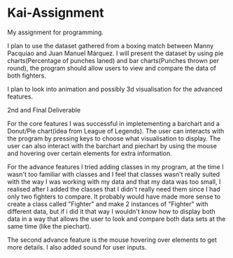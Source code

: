 # Kai-Assignment
My assignment for programming.

I plan to use the dataset gathered from a boxing match between Manny Pacquiao and Juan Manuel Márquez.
I will present the dataset by using pie charts(Percentage of punches laned) and bar charts(Punches thrown per round),
the program should allow users to view and compare the data of both fighters. 

I plan to look into animation and possibly 3d visualisation for the advanced features.



2nd and Final Deliverable

For the core features I was successful in impletementing a barchart and a Donut/Pie chart(idea from League of Legends). 
The user can interacts with the program by pressing keys to choose what visualisation to display. The user 
can also interact with the barchart and piechart by using the mouse and hovering over certain elements for extra information. 

For the advance features I tried adding classes in my program, at the time I wasn't too familiar with classes and 
I feel that classes wasn't really suited with the way I was working with my data and that my data was too small, I realised
after I added the classes that I didn't really need them since I had only two fighters to compare. It probably would have made more 
sense to create a class called "Fighter" and make 2 instances of "Fighter" with different data, but if i did it that way I wouldn't
know how to display both data in a way that allows the user to look and compare both data sets at the same time (like the piechart).

The second advance feature is the mouse hovering over elements to get more details. I also added sound for user inputs.
